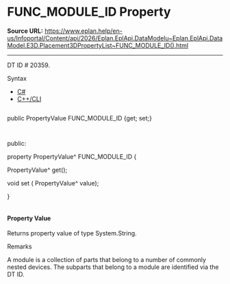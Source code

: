 # FUNC_MODULE_ID Property

**Source URL:** https://www.eplan.help/en-us/Infoportal/Content/api/2026/Eplan.EplApi.DataModelu~Eplan.EplApi.DataModel.E3D.Placement3DPropertyList~FUNC_MODULE_ID().html

---

DT ID # 20359.

Syntax

- [C#](#i-syntax-CS)
- [C++/CLI](#i-syntax-CPP2005)

```
```
public PropertyValue FUNC_MODULE_ID {get; set;}
```
```

```
```
public:

property PropertyValue^ FUNC_MODULE_ID {

   PropertyValue^ get();

   void set (    PropertyValue^ value);

}
```
```

#### Property Value

Returns property value of type System.String.

Remarks

A module is a collection of parts that belong to a number of commonly nested devices. The subparts that belong to a module are identified via the DT ID.
